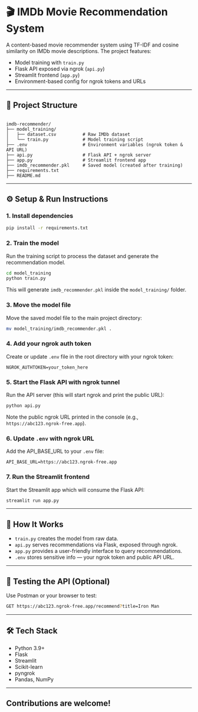 # 🎬 IMDb Movie Recommendation System

A content-based movie recommender system using TF-IDF and cosine similarity on IMDb movie descriptions. The project features:

- Model training with `train.py`
- Flask API exposed via ngrok (`api.py`)
- Streamlit frontend (`app.py`)
- Environment-based config for ngrok tokens and URLs

---

## 📂 Project Structure

```

imdb-recommender/
├── model_training/
│   ├── dataset.csv          # Raw IMDb dataset
│   └── train.py             # Model training script
├── .env                     # Environment variables (ngrok token & API URL)
├── api.py                   # Flask API + ngrok server
├── app.py                   # Streamlit frontend app
├── imdb_recommender.pkl     # Saved model (created after training)
├── requirements.txt
├── README.md

````

---

## ⚙️ Setup & Run Instructions

### 1. Install dependencies

```bash
pip install -r requirements.txt
````

### 2. Train the model

Run the training script to process the dataset and generate the recommendation model.

```bash
cd model_training
python train.py
```

This will generate `imdb_recommender.pkl` inside the `model_training/` folder.

### 3. Move the model file

Move the saved model file to the main project directory:

```bash
mv model_training/imdb_recommender.pkl .
```

### 4. Add your ngrok auth token

Create or update `.env` file in the root directory with your ngrok token:

```env
NGROK_AUTHTOKEN=your_token_here
```

### 5. Start the Flask API with ngrok tunnel

Run the API server (this will start ngrok and print the public URL):

```bash
python api.py
```

Note the public ngrok URL printed in the console (e.g., `https://abc123.ngrok-free.app`).

### 6. Update `.env` with ngrok URL

Add the API_BASE_URL to your `.env` file:

```env
API_BASE_URL=https://abc123.ngrok-free.app
```

### 7. Run the Streamlit frontend

Start the Streamlit app which will consume the Flask API:

```bash
streamlit run app.py
```

---

## 🔌 How It Works

* `train.py` creates the model from raw data.
* `api.py` serves recommendations via Flask, exposed through ngrok.
* `app.py` provides a user-friendly interface to query recommendations.
* `.env` stores sensitive info — your ngrok token and public API URL.

---

## 🧪 Testing the API (Optional)

Use Postman or your browser to test:

```bash
GET https://abc123.ngrok-free.app/recommend?title=Iron Man
```

---

## 🛠️ Tech Stack

* Python 3.9+
* Flask
* Streamlit
* Scikit-learn
* pyngrok
* Pandas, NumPy

---

## Contributions are welcome!
